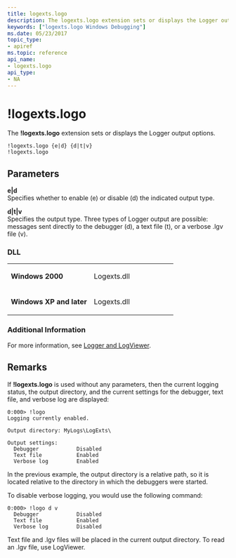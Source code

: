 ```yaml
---
title: logexts.logo
description: The logexts.logo extension sets or displays the Logger output options.
keywords: ["logexts.logo Windows Debugging"]
ms.date: 05/23/2017
topic_type:
- apiref
ms.topic: reference
api_name:
- logexts.logo
api_type:
- NA
---
```


# !logexts.logo


The **!logexts.logo** extension sets or displays the Logger output options.

```dbgcmd
!logexts.logo {e|d} {d|t|v} 
!logexts.logo 
```

## <span id="ddk__logexts_logo_dbg"></span><span id="DDK__LOGEXTS_LOGO_DBG"></span>Parameters


<span id="_______e_d"></span><span id="_______E_D"></span> **e|d**  
Specifies whether to enable (e) or disable (d) the indicated output type.

<span id="_______d_t_v"></span><span id="_______D_T_V"></span> **d|t|v**  
Specifies the output type. Three types of Logger output are possible: messages sent directly to the debugger (d), a text file (t), or a verbose .lgv file (v).

### <span id="DLL"></span><span id="dll"></span>DLL

<table>
<colgroup>
<col width="50%" />
<col width="50%" />
</colgroup>
<tbody>
<tr class="odd">
<td align="left"><p><strong>Windows 2000</strong></p></td>
<td align="left"><p>Logexts.dll</p></td>
</tr>
<tr class="even">
<td align="left"><p><strong>Windows XP and later</strong></p></td>
<td align="left"><p>Logexts.dll</p></td>
</tr>
</tbody>
</table>

 

### Additional Information

For more information, see [Logger and LogViewer](logger-and-logviewer.md).

## Remarks

If **!logexts.logo** is used without any parameters, then the current logging status, the output directory, and the current settings for the debugger, text file, and verbose log are displayed:

```dbgcmd
0:000> !logo
Logging currently enabled.

Output directory: MyLogs\LogExts\

Output settings:
  Debugger            Disabled
  Text file           Enabled
  Verbose log         Enabled
```

In the previous example, the output directory is a relative path, so it is located relative to the directory in which the debuggers were started.

To disable verbose logging, you would use the following command:

```dbgcmd
0:000> !logo d v
  Debugger            Disabled
  Text file           Enabled
  Verbose log         Disabled
```

Text file and .lgv files will be placed in the current output directory. To read an .lgv file, use LogViewer.

 

 





